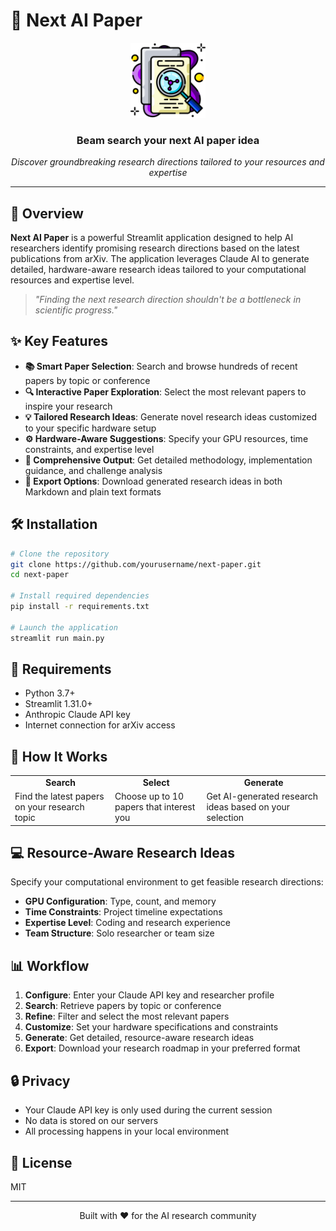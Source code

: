 # 📄 Next AI Paper 

<div align="center">
  <img src="research-paper.png" alt="Next AI Paper Logo" width="120"/>
  <h3>Beam search your next AI paper idea</h3>
  <p><i>Discover groundbreaking research directions tailored to your resources and expertise</i></p>
</div>

---

## 🚀 Overview

**Next AI Paper** is a powerful Streamlit application designed to help AI researchers identify promising research directions based on the latest publications from arXiv. The application leverages Claude AI to generate detailed, hardware-aware research ideas tailored to your computational resources and expertise level.

> *"Finding the next research direction shouldn't be a bottleneck in scientific progress."*

## ✨ Key Features

- **📚 Smart Paper Selection**: Search and browse hundreds of recent papers by topic or conference
- **🔍 Interactive Paper Exploration**: Select the most relevant papers to inspire your research
- **💡 Tailored Research Ideas**: Generate novel research ideas customized to your specific hardware setup
- **⚙️ Hardware-Aware Suggestions**: Specify your GPU resources, time constraints, and expertise level
- **📝 Comprehensive Output**: Get detailed methodology, implementation guidance, and challenge analysis
- **💾 Export Options**: Download generated research ideas in both Markdown and plain text formats

## 🛠️ Installation

```bash
# Clone the repository
git clone https://github.com/yourusername/next-paper.git
cd next-paper

# Install required dependencies
pip install -r requirements.txt

# Launch the application
streamlit run main.py
```

## 🔧 Requirements

- Python 3.7+
- Streamlit 1.31.0+
- Anthropic Claude API key
- Internet connection for arXiv access

## 🧩 How It Works

<div align="center">
  <table>
    <tr>
      <td align="center"><b>Search</b></td>
      <td align="center"><b>Select</b></td>
      <td align="center"><b>Generate</b></td>
    </tr>
    <tr>
      <td>Find the latest papers on your research topic</td>
      <td>Choose up to 10 papers that interest you</td>
      <td>Get AI-generated research ideas based on your selection</td>
    </tr>
  </table>
</div>

## 💻 Resource-Aware Research Ideas

Specify your computational environment to get feasible research directions:

- **GPU Configuration**: Type, count, and memory
- **Time Constraints**: Project timeline expectations
- **Expertise Level**: Coding and research experience
- **Team Structure**: Solo researcher or team size

## 📊 Workflow

1. **Configure**: Enter your Claude API key and researcher profile
2. **Search**: Retrieve papers by topic or conference
3. **Refine**: Filter and select the most relevant papers
4. **Customize**: Set your hardware specifications and constraints
5. **Generate**: Get detailed, resource-aware research ideas
6. **Export**: Download your research roadmap in your preferred format

## 🔒 Privacy

- Your Claude API key is only used during the current session
- No data is stored on our servers
- All processing happens in your local environment

## 📜 License

MIT

---

<div align="center">
  <p>Built with ❤️ for the AI research community</p>
</div>